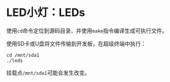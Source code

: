 # LED小灯：LEDs

使用`cd`命令定位到源码目录，并使用`make`指令编译生成可执行文件。

使用SD卡或U盘将文件传输到开发板，在超级终端中执行：

```
cd /mnt/sda1
./leds
```

挂载点`/mnt/sda1`可能会发生改变。